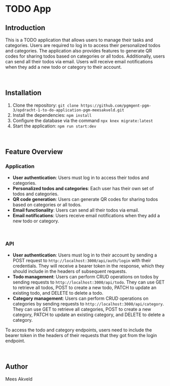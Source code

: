 # TODO App

## Introduction
This is a TODO application that allows users to manage their tasks and categories. Users are required to log in to access their personalized todos and categories. The application also provides features to generate QR codes for sharing todos based on categories or all todos. Additionally, users can send all their todos via email. Users will receive email notifications when they add a new todo or category to their account.

<br>

## Installation
1. Clone the repository: `git clone https://github.com/pgmgent-pgm-3/opdracht-1-to-do-application-pgm-meesakveld.git`
2. Install the dependencies: `npm install`
3. Configure the database via the command `npx knex migrate:latest`
4. Start the application: `npm run start:dev`

<br>

## Feature Overview

### Application
- **User authentication**: Users must log in to access their todos and categories.
- **Personalized todos and categories**: Each user has their own set of todos and categories.
- **QR code generation**: Users can generate QR codes for sharing todos based on categories or all todos.
- **Email functionality**: Users can send all their todos via email.
- **Email notifications**: Users receive email notifications when they add a new todo or category.

<br>

### API
- **User authentication**: Users must log in to their account by sending a POST request to `http://localhost:3000/api/auth/login` with their credentials. They will receive a bearer token in the response, which they should include in the headers of subsequent requests.
- **Todo management**: Users can perform CRUD operations on todos by sending requests to `http://localhost:3000/api/todo`. They can use GET to retrieve all todos, POST to create a new todo, PATCH to update an existing todo, and DELETE to delete a todo.
- **Category management**: Users can perform CRUD operations on categories by sending requests to `http://localhost:3000/api/category`. They can use GET to retrieve all categories, POST to create a new category, PATCH to update an existing category, and DELETE to delete a category.

To access the todo and category endpoints, users need to include the bearer token in the headers of their requests that they got from the login endpoint.

<br>

## Author
Mees Akveld